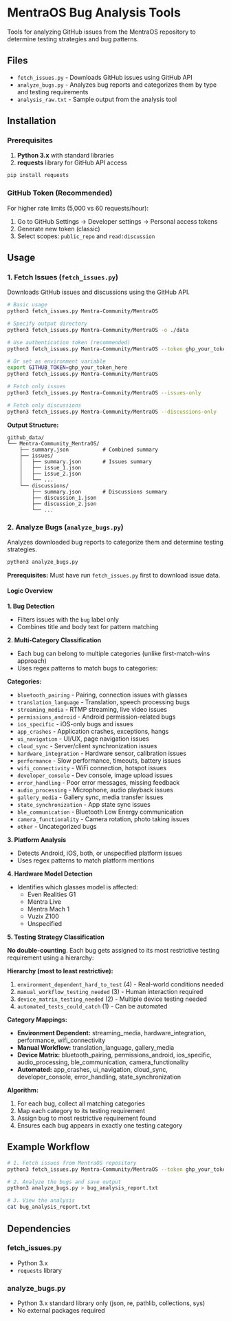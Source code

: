 # MentraOS Bug Analysis Tools

Tools for analyzing GitHub issues from the MentraOS repository to determine testing strategies and bug patterns.

## Files

- `fetch_issues.py` - Downloads GitHub issues using GitHub API
- `analyze_bugs.py` - Analyzes bug reports and categorizes them by type and testing requirements
- `analysis_raw.txt` - Sample output from the analysis tool

## Installation

### Prerequisites

1. **Python 3.x** with standard libraries
2. **requests** library for GitHub API access

```bash
pip install requests
```

### GitHub Token (Recommended)

For higher rate limits (5,000 vs 60 requests/hour):

1. Go to GitHub Settings → Developer settings → Personal access tokens
2. Generate new token (classic)
3. Select scopes: `public_repo` and `read:discussion`

## Usage

### 1. Fetch Issues (`fetch_issues.py`)

Downloads GitHub issues and discussions using the GitHub API.

```bash
# Basic usage
python3 fetch_issues.py Mentra-Community/MentraOS

# Specify output directory
python3 fetch_issues.py Mentra-Community/MentraOS -o ./data

# Use authentication token (recommended)
python3 fetch_issues.py Mentra-Community/MentraOS --token ghp_your_token_here

# Or set as environment variable
export GITHUB_TOKEN=ghp_your_token_here
python3 fetch_issues.py Mentra-Community/MentraOS

# Fetch only issues
python3 fetch_issues.py Mentra-Community/MentraOS --issues-only

# Fetch only discussions
python3 fetch_issues.py Mentra-Community/MentraOS --discussions-only
```

**Output Structure:**
```
github_data/
└── Mentra-Community_MentraOS/
    ├── summary.json           # Combined summary
    ├── issues/
    │   ├── summary.json       # Issues summary
    │   ├── issue_1.json
    │   ├── issue_2.json
    │   └── ...
    └── discussions/
        ├── summary.json       # Discussions summary
        ├── discussion_1.json
        ├── discussion_2.json
        └── ...
```

### 2. Analyze Bugs (`analyze_bugs.py`)

Analyzes downloaded bug reports to categorize them and determine testing strategies.

```bash
python3 analyze_bugs.py
```

**Prerequisites:** Must have run `fetch_issues.py` first to download issue data.

#### Logic Overview

**1. Bug Detection**
- Filters issues with the `bug` label only
- Combines title and body text for pattern matching

**2. Multi-Category Classification**
- Each bug can belong to multiple categories (unlike first-match-wins approach)
- Uses regex patterns to match bugs to categories:

**Categories:**
- `bluetooth_pairing` - Pairing, connection issues with glasses
- `translation_language` - Translation, speech processing bugs  
- `streaming_media` - RTMP streaming, live video issues
- `permissions_android` - Android permission-related bugs
- `ios_specific` - iOS-only bugs and issues
- `app_crashes` - Application crashes, exceptions, hangs
- `ui_navigation` - UI/UX, page navigation issues
- `cloud_sync` - Server/client synchronization issues
- `hardware_integration` - Hardware sensor, calibration issues
- `performance` - Slow performance, timeouts, battery issues
- `wifi_connectivity` - WiFi connection, hotspot issues
- `developer_console` - Dev console, image upload issues
- `error_handling` - Poor error messages, missing feedback
- `audio_processing` - Microphone, audio playback issues
- `gallery_media` - Gallery sync, media transfer issues
- `state_synchronization` - App state sync issues
- `ble_communication` - Bluetooth Low Energy communication
- `camera_functionality` - Camera rotation, photo taking issues
- `other` - Uncategorized bugs

**3. Platform Analysis**
- Detects Android, iOS, both, or unspecified platform issues
- Uses regex patterns to match platform mentions

**4. Hardware Model Detection**
- Identifies which glasses model is affected:
  - Even Realities G1
  - Mentra Live
  - Mentra Mach 1
  - Vuzix Z100
  - Unspecified

**5. Testing Strategy Classification**

**No double-counting**. Each bug gets assigned to its most restrictive testing requirement using a hierarchy:

**Hierarchy (most to least restrictive):**
1. `environment_dependent_hard_to_test` (4) - Real-world conditions needed
2. `manual_workflow_testing_needed` (3) - Human interaction required  
3. `device_matrix_testing_needed` (2) - Multiple device testing needed
4. `automated_tests_could_catch` (1) - Can be automated

**Category Mappings:**
- **Environment Dependent:** streaming_media, hardware_integration, performance, wifi_connectivity
- **Manual Workflow:** translation_language, gallery_media  
- **Device Matrix:** bluetooth_pairing, permissions_android, ios_specific, audio_processing, ble_communication, camera_functionality
- **Automated:** app_crashes, ui_navigation, cloud_sync, developer_console, error_handling, state_synchronization

**Algorithm:**
1. For each bug, collect all matching categories
2. Map each category to its testing requirement
3. Assign bug to most restrictive requirement found
4. Ensures each bug appears in exactly one testing category

## Example Workflow

```bash
# 1. Fetch issues from MentraOS repository
python3 fetch_issues.py Mentra-Community/MentraOS --token ghp_your_token

# 2. Analyze the bugs and save output
python3 analyze_bugs.py > bug_analysis_report.txt

# 3. View the analysis
cat bug_analysis_report.txt
```

## Dependencies

### fetch_issues.py
- Python 3.x
- `requests` library

### analyze_bugs.py
- Python 3.x standard library only (json, re, pathlib, collections, sys)
- No external packages required